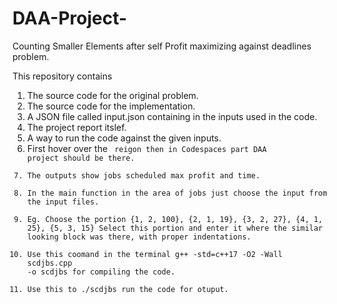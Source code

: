 # DAA-Project-
Counting Smaller Elements after self
Profit maximizing against deadlines problem.

This repository contains
1) The source code for the original problem.
2) The source code for the implementation.
3) A JSON file called input.json containing in the inputs used in the code.
4) The project report itslef.
5) A way to run the code against the given inputs.
6) First hover over the <code> reigon then in Codespaces part DAA project should be there.
7) The outputs show jobs scheduled max profit and time.
6) In the main function in the area of jobs just choose the input from the input files.
7) Eg. Choose the portion
        {1, 2, 100},
        {2, 1, 19},
        {3, 2, 27},
        {4, 1, 25},
        {5, 3, 15}
   Select this portion and enter it where the similar looking block was there, with proper indentations. 
9) Use this coomand in the terminal g++ -std=c++17 -O2 -Wall scdjbs.cpp -o scdjbs for compiling the code.
10) Use this to ./scdjbs run the code for otuput.
